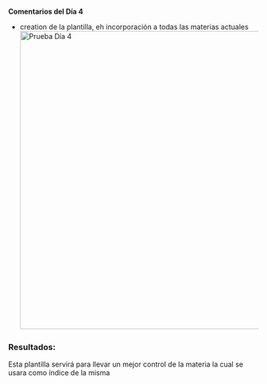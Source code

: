 **Comentarios del Día 4**
- creation de la plantilla, eh incorporación a todas las materias actuales 
	<img src="../assets/images/PruebaDia4.png" alt="Prueba Día 4" width="600" />

### Resultados:
Esta plantilla servirá para llevar un mejor control de la materia la cual se usara como índice de la misma